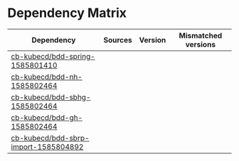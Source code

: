 # Dependency Matrix

Dependency | Sources | Version | Mismatched versions
---------- | ------- | ------- | -------------------
[cb-kubecd/bdd-spring-1585801410](https://github.com/cb-kubecd/bdd-spring-1585801410.git) |  | []() | 
[cb-kubecd/bdd-nh-1585802464](https://github.com/cb-kubecd/bdd-nh-1585802464.git) |  | []() | 
[cb-kubecd/bdd-sbhg-1585802464](https://github.com/cb-kubecd/bdd-sbhg-1585802464.git) |  | []() | 
[cb-kubecd/bdd-gh-1585802464](https://github.com/cb-kubecd/bdd-gh-1585802464.git) |  | []() | 
[cb-kubecd/bdd-sbrp-import-1585804892](https://github.com/cb-kubecd/bdd-sbrp-import-1585804892.git) |  | []() | 
